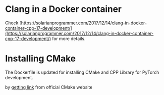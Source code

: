 # Clang in a Docker container

Check [https://solarianprogrammer.com/2017/12/14/clang-in-docker-container-cpp-17-development/](https://solarianprogrammer.com/2017/12/14/clang-in-docker-container-cpp-17-development/) for more details.

# Installing CMake 

The Dockerfile is updated for installing CMake and CPP Library for PyTorch development.

by [getting link](https://github.com/aksinghdce/Clang-in-Docker/tree/master/CPPyTorch) from official CMake website

